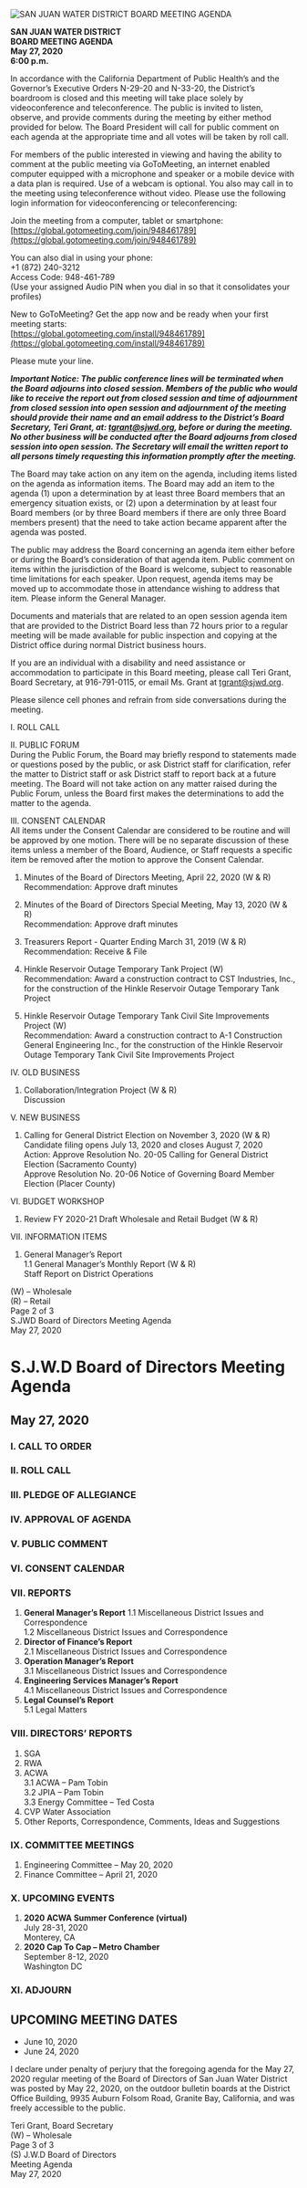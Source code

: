 <!-- Page 1 -->
![SAN JUAN WATER DISTRICT BOARD MEETING AGENDA](https://global.gotomeeting.com/join/948461789)

**SAN JUAN WATER DISTRICT**  
**BOARD MEETING AGENDA**  
**May 27, 2020**  
**6:00 p.m.**

In accordance with the California Department of Public Health’s and the Governor’s Executive Orders N-29-20 and N-33-20, the District’s boardroom is closed and this meeting will take place solely by videoconference and teleconference. The public is invited to listen, observe, and provide comments during the meeting by either method provided for below. The Board President will call for public comment on each agenda at the appropriate time and all votes will be taken by roll call.

For members of the public interested in viewing and having the ability to comment at the public meeting via GoToMeeting, an internet enabled computer equipped with a microphone and speaker or a mobile device with a data plan is required. Use of a webcam is optional. You also may call in to the meeting using teleconference without video. Please use the following login information for videoconferencing or teleconferencing:

Join the meeting from a computer, tablet or smartphone:  
[https://global.gotomeeting.com/join/948461789](https://global.gotomeeting.com/join/948461789)

You can also dial in using your phone:  
+1 (872) 240-3212  
Access Code: 948-461-789  
(Use your assigned Audio PIN when you dial in so that it consolidates your profiles)

New to GoToMeeting? Get the app now and be ready when your first meeting starts:  
[https://global.gotomeeting.com/install/948461789](https://global.gotomeeting.com/install/948461789)

Please mute your line.

***Important Notice: The public conference lines will be terminated when the Board adjourns into closed session. Members of the public who would like to receive the report out from closed session and time of adjournment from closed session into open session and adjournment of the meeting should provide their name and an email address to the District’s Board Secretary, Teri Grant, at: tgrant@sjwd.org, before or during the meeting. No other business will be conducted after the Board adjourns from closed session into open session. The Secretary will email the written report to all persons timely requesting this information promptly after the meeting.***

The Board may take action on any item on the agenda, including items listed on the agenda as information items. The Board may add an item to the agenda (1) upon a determination by at least three Board members that an emergency situation exists, or (2) upon a determination by at least four Board members (or by three Board members if there are only three Board members present) that the need to take action became apparent after the agenda was posted.

The public may address the Board concerning an agenda item either before or during the Board’s consideration of that agenda item. Public comment on items within the jurisdiction of the Board is welcome, subject to reasonable time limitations for each speaker. Upon request, agenda items may be moved up to accommodate those in attendance wishing to address that item. Please inform the General Manager.

Documents and materials that are related to an open session agenda item that are provided to the District Board less than 72 hours prior to a regular meeting will be made available for public inspection and copying at the District office during normal District business hours.

If you are an individual with a disability and need assistance or accommodation to participate in this Board meeting, please call Teri Grant, Board Secretary, at 916-791-0115, or email Ms. Grant at tgrant@sjwd.org.

Please silence cell phones and refrain from side conversations during the meeting.
<!-- Page 2 -->
I. ROLL CALL

II. PUBLIC FORUM  
During the Public Forum, the Board may briefly respond to statements made or questions posed by the public, or ask District staff for clarification, refer the matter to District staff or ask District staff to report back at a future meeting. The Board will not take action on any matter raised during the Public Forum, unless the Board first makes the determinations to add the matter to the agenda.

III. CONSENT CALENDAR  
All items under the Consent Calendar are considered to be routine and will be approved by one motion. There will be no separate discussion of these items unless a member of the Board, Audience, or Staff requests a specific item be removed after the motion to approve the Consent Calendar.

1. Minutes of the Board of Directors Meeting, April 22, 2020 (W & R)  
   Recommendation: Approve draft minutes

2. Minutes of the Board of Directors Special Meeting, May 13, 2020 (W & R)  
   Recommendation: Approve draft minutes

3. Treasurers Report - Quarter Ending March 31, 2019 (W & R)  
   Recommendation: Receive & File

4. Hinkle Reservoir Outage Temporary Tank Project (W)  
   Recommendation: Award a construction contract to CST Industries, Inc., for the construction of the Hinkle Reservoir Outage Temporary Tank Project

5. Hinkle Reservoir Outage Temporary Tank Civil Site Improvements Project (W)  
   Recommendation: Award a construction contract to A-1 Construction General Engineering Inc., for the construction of the Hinkle Reservoir Outage Temporary Tank Civil Site Improvements Project

IV. OLD BUSINESS  
1. Collaboration/Integration Project (W & R)  
   Discussion

V. NEW BUSINESS  
1. Calling for General District Election on November 3, 2020 (W & R)  
   Candidate filing opens July 13, 2020 and closes August 7, 2020  
   Action: Approve Resolution No. 20-05 Calling for General District Election (Sacramento County)  
   Approve Resolution No. 20-06 Notice of Governing Board Member Election (Placer County)

VI. BUDGET WORKSHOP  
1. Review FY 2020-21 Draft Wholesale and Retail Budget (W & R)

VII. INFORMATION ITEMS  
1. General Manager’s Report  
   1.1 General Manager’s Monthly Report (W & R)  
   Staff Report on District Operations  

(W) – Wholesale  
(R) – Retail  
Page 2 of 3  
S.JWD Board of Directors Meeting Agenda  
May 27, 2020
<!-- Page 3 -->
# S.J.W.D Board of Directors Meeting Agenda
## May 27, 2020

### I. CALL TO ORDER

### II. ROLL CALL

### III. PLEDGE OF ALLEGIANCE

### IV. APPROVAL OF AGENDA

### V. PUBLIC COMMENT

### VI. CONSENT CALENDAR

### VII. REPORTS

1. **General Manager’s Report**
   1.1 Miscellaneous District Issues and Correspondence  
   1.2 Miscellaneous District Issues and Correspondence  
2. **Director of Finance’s Report**  
   2.1 Miscellaneous District Issues and Correspondence  
3. **Operation Manager’s Report**  
   3.1 Miscellaneous District Issues and Correspondence  
4. **Engineering Services Manager’s Report**  
   4.1 Miscellaneous District Issues and Correspondence  
5. **Legal Counsel’s Report**  
   5.1 Legal Matters  

### VIII. DIRECTORS’ REPORTS

1. SGA  
2. RWA  
3. ACWA  
   3.1 ACWA – Pam Tobin  
   3.2 JPIA – Pam Tobin  
   3.3 Energy Committee – Ted Costa  
4. CVP Water Association  
5. Other Reports, Correspondence, Comments, Ideas and Suggestions  

### IX. COMMITTEE MEETINGS

1. Engineering Committee – May 20, 2020  
2. Finance Committee – April 21, 2020  

### X. UPCOMING EVENTS

1. **2020 ACWA Summer Conference (virtual)**  
   July 28-31, 2020  
   Monterey, CA  
2. **2020 Cap To Cap – Metro Chamber**  
   September 8-12, 2020  
   Washington DC  

### XI. ADJOURN

## UPCOMING MEETING DATES
- June 10, 2020  
- June 24, 2020  

I declare under penalty of perjury that the foregoing agenda for the May 27, 2020 regular meeting of the Board of Directors of San Juan Water District was posted by May 22, 2020, on the outdoor bulletin boards at the District Office Building, 9935 Auburn Folsom Road, Granite Bay, California, and was freely accessible to the public.

Teri Grant, Board Secretary  
(W) – Wholesale  
Page 3 of 3  
(S) J.W.D Board of Directors  
Meeting Agenda  
May 27, 2020  
